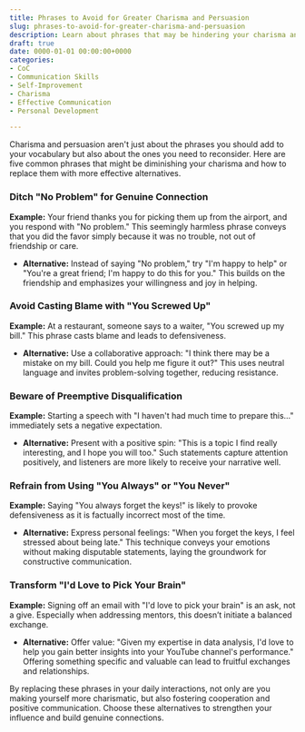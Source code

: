 ```yaml
---
title: Phrases to Avoid for Greater Charisma and Persuasion
slug: phrases-to-avoid-for-greater-charisma-and-persuasion
description: Learn about phrases that may be hindering your charisma and explore alternatives to become more persuasive in everyday interactions.
draft: true
date: 0000-01-01 00:00:00+0000
categories:
- CoC
- Communication Skills
- Self-Improvement
- Charisma
- Effective Communication
- Personal Development

---
```


Charisma and persuasion aren't just about the phrases you should add to your vocabulary but also about the ones you need to reconsider. Here are five common phrases that might be diminishing your charisma and how to replace them with more effective alternatives.

### Ditch "No Problem" for Genuine Connection

**Example:** Your friend thanks you for picking them up from the airport, and you respond with "No problem." This seemingly harmless phrase conveys that you did the favor simply because it was no trouble, not out of friendship or care.

- **Alternative:** Instead of saying "No problem," try "I'm happy to help" or "You're a great friend; I'm happy to do this for you." This builds on the friendship and emphasizes your willingness and joy in helping.

### Avoid Casting Blame with "You Screwed Up"

**Example:** At a restaurant, someone says to a waiter, "You screwed up my bill." This phrase casts blame and leads to defensiveness.

- **Alternative:** Use a collaborative approach: "I think there may be a mistake on my bill. Could you help me figure it out?" This uses neutral language and invites problem-solving together, reducing resistance.

### Beware of Preemptive Disqualification

**Example:** Starting a speech with "I haven't had much time to prepare this..." immediately sets a negative expectation.

- **Alternative:** Present with a positive spin: "This is a topic I find really interesting, and I hope you will too." Such statements capture attention positively, and listeners are more likely to receive your narrative well.

### Refrain from Using "You Always" or "You Never"

**Example:** Saying "You always forget the keys!" is likely to provoke defensiveness as it is factually incorrect most of the time.

- **Alternative:** Express personal feelings: "When you forget the keys, I feel stressed about being late." This technique conveys your emotions without making disputable statements, laying the groundwork for constructive communication.

### Transform "I'd Love to Pick Your Brain"

**Example:** Signing off an email with "I'd love to pick your brain" is an ask, not a give. Especially when addressing mentors, this doesn’t initiate a balanced exchange.

- **Alternative:** Offer value: "Given my expertise in data analysis, I'd love to help you gain better insights into your YouTube channel's performance." Offering something specific and valuable can lead to fruitful exchanges and relationships.

By replacing these phrases in your daily interactions, not only are you making yourself more charismatic, but also fostering cooperation and positive communication. Choose these alternatives to strengthen your influence and build genuine connections.
